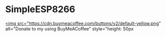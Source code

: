 # SimpleESP8266
<a href="https://www.buymeacoffee.com/fenenkoG" title="Donate to my using BuyMeACoffee"><img src="https://cdn.buymeacoffee.com/buttons/v2/default-yellow.png" alt="Donate to my  using BuyMeACoffee" style="height: 50px 
